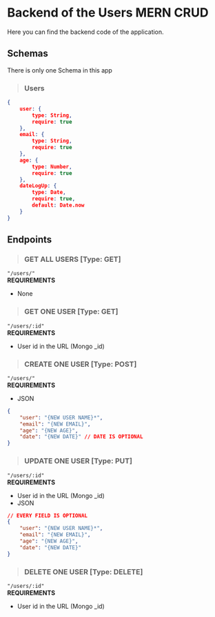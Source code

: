 # Backend of the Users MERN CRUD
Here you can find the backend code of the application.

## Schemas
There is only one Schema in this app
> ### Users
```json
{
    user: {
        type: String,
        require: true
    },
    email: {
        type: String,
        require: true
    },
    age: {
        type: Number,
        require: true
    },
    dateLogUp: {
        type: Date,
        require: true,
        default: Date.now
    }
}
```

## Endpoints
> ### **GET ALL USERS [Type: GET]**
`"/users/"`<br>
**REQUIREMENTS** <br>
- None

> ### **GET ONE USER [Type: GET]**
`"/users/:id"`<br>
**REQUIREMENTS** <br>
- User id in the URL (Mongo _id)


> ### **CREATE ONE USER [Type: POST]**
`"/users/"`<br>
**REQUIREMENTS** <br>
- JSON
```json
{
	"user": "{NEW USER NAME}*",
    "email": "{NEW EMAIL}",
    "age": "{NEW AGE}",
    "date": "{NEW DATE}" // DATE IS OPTIONAL
}
```

> ### **UPDATE ONE USER [Type: PUT]**
`"/users/:id"`<br>
**REQUIREMENTS** <br>
- User id in the URL (Mongo _id)
- JSON
```json
// EVERY FIELD IS OPTIONAL
{
	"user": "{NEW USER NAME}*",
    "email": "{NEW EMAIL}",
    "age": "{NEW AGE}",
    "date": "{NEW DATE}"
}
```

> ### **DELETE ONE USER [Type: DELETE]**
`"/users/:id"`<br>
**REQUIREMENTS** <br>
- User id in the URL (Mongo _id)